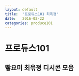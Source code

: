 ```yaml
---
layout: default
title:  "프로듀스101 최윾정"
date:   2016-02-22
categories: produce101
---
```


<style>
body {
	margin: 0px;
}
img {
    float: left;
}
</style>
<h1>프로듀스101</h1>
<h2>빻요미 최윾정 디시콘 모음</h2>
<div id='holder'/>
<script type="application/x-javascript">
var N = 158;
function draw(){
	var holder = document.getElementById('holder');
  for (i = 1; i < N; i++){
    var img = document.createElement("img");
    var gif_url = "assets/images/" + i + ".gif";
    img.src = "{{ site.baseurl | prepend: site.url }}" + gif_url;
    holder.appendChild(img);
  }
}
draw();
</script>